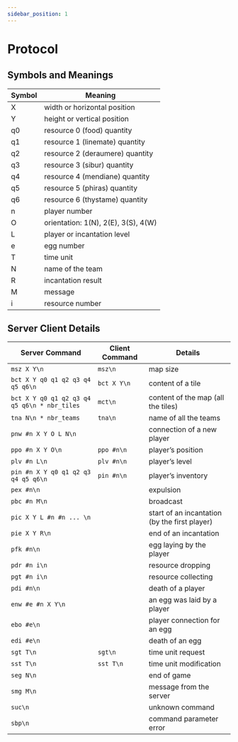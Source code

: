 ```yaml
---
sidebar_position: 1
---
```


# Protocol

## Symbols and Meanings
| Symbol | Meaning                         |
|--------|---------------------------------|
| X      | width or horizontal position    |
| Y      | height or vertical position     |
| q0     | resource 0 (food) quantity      |
| q1     | resource 1 (linemate) quantity  |
| q2     | resource 2 (deraumere) quantity |
| q3     | resource 3 (sibur) quantity     |
| q4     | resource 4 (mendiane) quantity  |
| q5     | resource 5 (phiras) quantity    |
| q6     | resource 6 (thystame) quantity  |
| n      | player number                   |
| O      | orientation: 1(N), 2(E), 3(S), 4(W) |
| L      | player or incantation level     |
| e      | egg number                      |
| T      | time unit                       |
| N      | name of the team                |
| R      | incantation result              |
| M      | message                         |
| i      | resource number                 |

## Server Client Details
| Server Command                          | Client Command | Details                         |
|-----------------------------------------|----------------|---------------------------------|
| `msz X Y\n`                             | `msz\n`        | map size                        |
| `bct X Y q0 q1 q2 q3 q4 q5 q6\n`        | `bct X Y\n`    | content of a tile               |
| `bct X Y q0 q1 q2 q3 q4 q5 q6\n * nbr_tiles` | `mct\n`        | content of the map (all the tiles) |
| `tna N\n * nbr_teams`                   | `tna\n`        | name of all the teams           |
| `pnw #n X Y O L N\n`                    |                | connection of a new player      |
| `ppo #n X Y O\n`                        | `ppo #n\n`     | player’s position               |
| `plv #n L\n`                            | `plv #n\n`     | player’s level                  |
| `pin #n X Y q0 q1 q2 q3 q4 q5 q6\n`     | `pin #n\n`     | player’s inventory              |
| `pex #n\n`                              |                | expulsion                       |
| `pbc #n M\n`                            |                | broadcast                       |
| `pic X Y L #n #n ... \n`                |                | start of an incantation (by the first player) |
| `pie X Y R\n`                           |                | end of an incantation           |
| `pfk #n\n`                              |                | egg laying by the player        |
| `pdr #n i\n`                            |                | resource dropping               |
| `pgt #n i\n`                            |                | resource collecting             |
| `pdi #n\n`                              |                | death of a player               |
| `enw #e #n X Y\n`                       |                | an egg was laid by a player     |
| `ebo #e\n`                              |                | player connection for an egg    |
| `edi #e\n`                              |                | death of an egg                 |
| `sgt T\n`                               | `sgt\n`        | time unit request               |
| `sst T\n`                               | `sst T\n`      | time unit modification          |
| `seg N\n`                               |                | end of game                     |
| `smg M\n`                               |                | message from the server         |
| `suc\n`                                 |                | unknown command                 |
| `sbp\n`                                 |                | command parameter error         |
